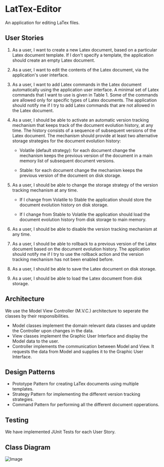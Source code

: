 # LatTex-Editor
An application for editing LaTex files.

## User Stories
1. As a user, I want to create a new Latex document, based on a particular Latex document template. If I don't specify a template, the application should create an empty Latex document.

2. As a user, I want to edit the contents of the Latex document, via the application's user interface.

3. As a user, I want to add Latex commands in the Latex document automatically using the application user interface. A minimal set of Latex commands that I want to use is given in Table 1. Some of the commands are allowed only for specific types of Latex documents. The application should notify me if I try to add Latex commands that are not allowed in the Latex document.

4. As a user, I should be able to activate an automatic version tracking mechanism that keeps track of the document evolution history, at any time. The history consists of a sequence of subsequent versions of the Latex document. The mechanism should provide at least two alternative storage strategies for the document evolution history:

    - Volatile (default strategy): for each document change the mechanism keeps the previous version of the document in a main memory list of subsequent document versions.

    - Stable: for each document change the mechanism keeps the previous version of the document on disk storage.

5. As a user, I should be able to change the storage strategy of the version tracking mechanism at any time.

    - If I change from Volatile to Stable the application should store the document evolution history on disk storage.

    - If I change from Stable to Volatile the application should load the document evolution history from disk storage to main memory.

6. As a user, I should be able to disable the version tracking mechanism at any time.

7. As a user, I should be able to rollback to a previous version of the Latex document based on the document evolution history. The application should notify me if I try to use the rollback action and the version tracking mechanism has not been enabled before.

8. As a user, I should be able to save the Latex document on disk storage.

9. As a user, I should be able to load the Latex document from disk storage.

## Architecture 
We use the Model View Controller (M.V.C.) architecture to seperate the classes by their responsibilities.
* Model classes implement the domain relevant data classes and update the Controller upon changes in the data.
* View classes implement the Graphic User Interface and display the Model data to the user.
* Controller implements the communication between Model and View. It requests the data from Model and supplies it to the Graphic User Interface.

## Design Patterns
* Prototype Pattern for creating LaTex documents using multiple templates.
* Strategy Pattern for implementing the different version tracking strategies.
* Command Pattern for performing all the different document opperations.

## Testing
We have implemented JUnit Tests for each User Story.

## Class Diagram
![Image](https://github.com/VictorMegir/LatTex-Editor/tree/master/UML.jpg?raw=true)
